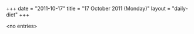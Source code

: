 +++
date = "2011-10-17"
title = "17 October 2011 (Monday)"
layout = "daily-diet"
+++

<p>&lt;no entries&gt;</p>